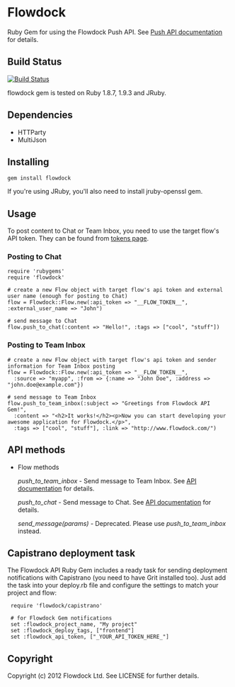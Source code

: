 # Flowdock

Ruby Gem for using the Flowdock Push API. See [Push API documentation](http://www.flowdock.com/api/push) for details.

## Build Status

[![Build Status](https://secure.travis-ci.org/flowdock/flowdock-api.png)](http://travis-ci.org/flowdock/flowdock-api)

flowdock gem is tested on Ruby 1.8.7, 1.9.3 and JRuby.

## Dependencies

* HTTParty
* MultiJson

## Installing

    gem install flowdock

If you're using JRuby, you'll also need to install jruby-openssl gem.

## Usage

To post content to Chat or Team Inbox, you need to use the target flow's API token. They can be found from [tokens page](https://www.flowdock.com/account/tokens).

### Posting to Chat

    require 'rubygems'
    require 'flowdock'

    # create a new Flow object with target flow's api token and external user name (enough for posting to Chat)
    flow = Flowdock::Flow.new(:api_token => "__FLOW_TOKEN__", :external_user_name => "John")

    # send message to Chat
    flow.push_to_chat(:content => "Hello!", :tags => ["cool", "stuff"])

### Posting to Team Inbox

    # create a new Flow object with target flow's api token and sender information for Team Inbox posting
    flow = Flowdock::Flow.new(:api_token => "__FLOW_TOKEN__",
      :source => "myapp", :from => {:name => "John Doe", :address => "john.doe@example.com"})

    # send message to Team Inbox
    flow.push_to_team_inbox(:subject => "Greetings from Flowdock API Gem!",
      :content => "<h2>It works!</h2><p>Now you can start developing your awesome application for Flowdock.</p>",
      :tags => ["cool", "stuff"], :link => "http://www.flowdock.com/")

## API methods

* Flow methods

  *push_to_team_inbox* - Send message to Team Inbox. See [API documentation](http://www.flowdock.com/api/team-inbox) for details.

  *push_to_chat* - Send message to Chat. See [API documentation](http://www.flowdock.com/api/chat) for details.

  *send_message(params)* - Deprecated. Please use *push_to_team_inbox* instead.


## Capistrano deployment task

The Flowdock API Ruby Gem includes a ready task for sending deployment notifications with Capistrano (you need to have Grit installed too). Just add the task into your deploy.rb file and configure the settings to match your project and flow:

```
 require 'flowdock/capistrano'

 # for Flowdock Gem notifications
 set :flowdock_project_name, "My project"
 set :flowdock_deploy_tags, ["frontend"]
 set :flowdock_api_token, ["_YOUR_API_TOKEN_HERE_"]
```


## Copyright

Copyright (c) 2012 Flowdock Ltd. See LICENSE for further details.

